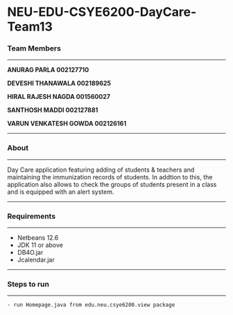 # NEU-EDU-CSYE6200-DayCare-Team13


### Team Members 
---
**ANURAG PARLA 002127710** 

**DEVESHI THANAWALA 002189625**

**HIRAL RAJESH NAGDA 001560027**

**SANTHOSH MADDI 002127881**

**VARUN VENKATESH GOWDA 002126161**

---
### About
---
 Day Care application featuring adding of students & teachers and maintaining the immunization records of students. In addtion to this, the application also allows to check the groups of students present in a class and is equipped with an alert system.

---
### Requirements
---
- Netbeans 12.6
- JDK 11 or above
- DB4O.jar 
- Jcalendar.jar

---

### Steps to run
---

```sh
- run Homepage.java from edu.neu.csye6200.view package 

```

















   

